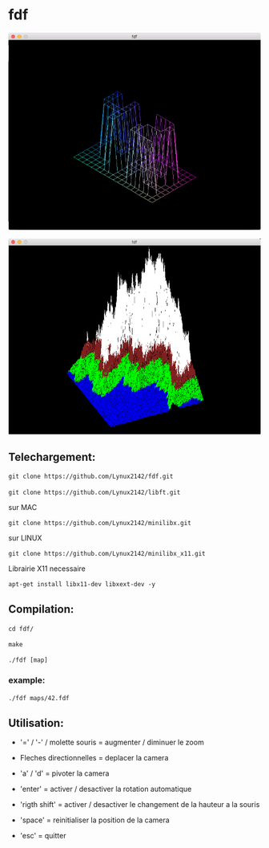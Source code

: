 # fdf

![screenshot](/screens/screen.png?raw=true)

![screenshot](/screens/screen2.png?raw=true)

## Telechargement:
```
git clone https://github.com/Lynux2142/fdf.git

git clone https://github.com/Lynux2142/libft.git
```
sur MAC
```
git clone https://github.com/Lynux2142/minilibx.git
```
sur LINUX
```
git clone https://github.com/Lynux2142/minilibx_x11.git
```
Librairie X11 necessaire
```
apt-get install libx11-dev libxext-dev -y
```
## Compilation:

```cd fdf/```

```make```

```./fdf [map]```

### example:

```./fdf maps/42.fdf```

## Utilisation:

* '=' / '-' / molette souris = augmenter / diminuer le zoom

* Fleches directionnelles = deplacer la camera

* 'a' / 'd' = pivoter la camera

* 'enter' = activer / desactiver la rotation automatique

* 'rigth shift' = activer / desactiver le changement de la hauteur a la souris

* 'space' = reinitialiser la position de la camera

* 'esc' = quitter

